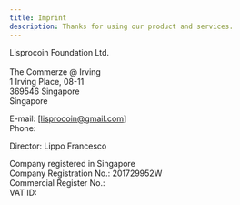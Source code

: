 ```yaml
---
title: Imprint
description: Thanks for using our product and services.
---
```


Lisprocoin Foundation Ltd.<br/>  
The Commerze @ Irving<br/>
1 Irving Place, 08-11<br/>
369546 Singapore<br/>
Singapore

E-mail: [lisprocoin@gmail.com]<br/>
Phone: <br/>

Director: Lippo Francesco

Company registered in Singapore<br/>
Company Registration No.: 201729952W<br/>
Commercial Register No.:<br/>
VAT ID:<br/>
